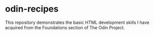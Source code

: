 # odin-recipes

This repository demonstrates the basic HTML development skills I have acquired from the Foundations section of The Odin Project.